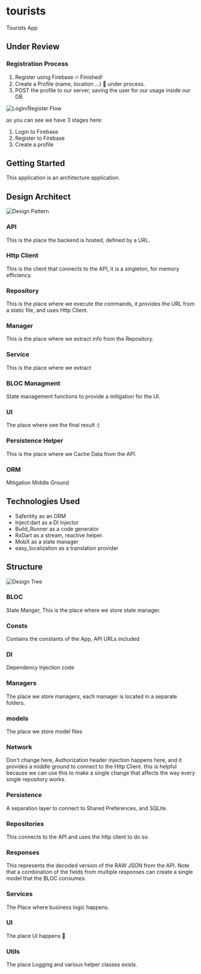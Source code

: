 # tourists

Tourists App



## Under Review

### Registration Process

1. Register using Firebase :fire: Finished!
2. Create a Profile (name, location ...) :boy: under process.
3. POST the profile to our server, saving the user for our usage inside our DB.

<img src="./snapshots/login_flow.svg" alt="Login/Register Flow" />

as you can see we have 3 stages here:

1. Login to Firebase
2. Register to Firebase
3. Create a profile

## Getting Started

This application is an architecture application.



## Design Architect

<img src="./snapshots/design_pattern.png" alt="Design Pattern"  />



### API

This is the place the backend is hosted, defined by a URL.

### Http Client

This is the client that connects to the API, it is a singleton, for memory efficiency.

### Repository

This is the place where we execute the commands, it provides the URL from a static file, and uses Http Client.

### Manager

This is the place where we extract info from the Repository.

### Service

This is the place where we extract

### BLOC Managment

State management functions to provide a mitigation for the UI.

### UI

The place where see the final result :)

### Persistence Helper

This is the place where we Cache Data from the API.

### ORM

Mitigation Middle Ground

## Technologies Used

* Sqfentity as an ORM
* Inject:dart as a DI Injector
* Build_Runner as a code generator
* RxDart as a stream, reactive helper.
* MobX as a state manager
* easy_localization as a translation provider

## Structure

<img src='./snapshots/Tree.jpg' alt="Design Tree">

### BLOC

State Manger, This is the place where we store state manager.

### Consts

Contains the constants of the App, API URLs included

### DI

Dependency Injection code

### Managers

The place we store managers, each manager is located in a separate folders.

### models

The place we store model files

### Network

Don't change here, Authorization header injection happens here, and it provides a middle ground to connect to the Http Client. this is helpful because we can use this to make a single change that affects the way every single repository works.

### Persistence

A separation layer to connect to Shared Preferences, and SQLite.

### Repositories

This connects to the API and uses the http client to do so.

### Responses

This represents the decoded version of the RAW JSON from the API. Note that a combination of the fields from multiple responses can create a single model that the BLOC consumes.

### Services

The Place where business logic happens.

### UI

The place UI happens :slightly_smiling_face:

### Utils

The place Logging and various helper classes exists.

